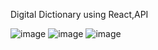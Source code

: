 Digital Dictionary using React,API

![image](https://github.com/user-attachments/assets/201be7e6-e5c6-473c-b739-454c6051b73d)
![image](https://github.com/user-attachments/assets/82bb35b1-0f8b-41d1-a883-5f52472977fc)
![image](https://github.com/user-attachments/assets/72332760-9bfc-4c2d-9ff8-00836bcb1615)
